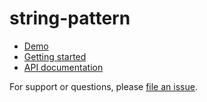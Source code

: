 # string-pattern

* [Demo](https://msafi.github.io/string-pattern/)
* [Getting started](https://github.com/msafi/string-pattern/blob/master/gh-pages/src/markdowns/gettingStarted.md)
* [API documentation](https://github.com/msafi/string-pattern/blob/master/gh-pages/src/markdowns/apiDocumentation.md)

For support or questions, please [file an issue](https://github.com/msafi/string-pattern/issues).
